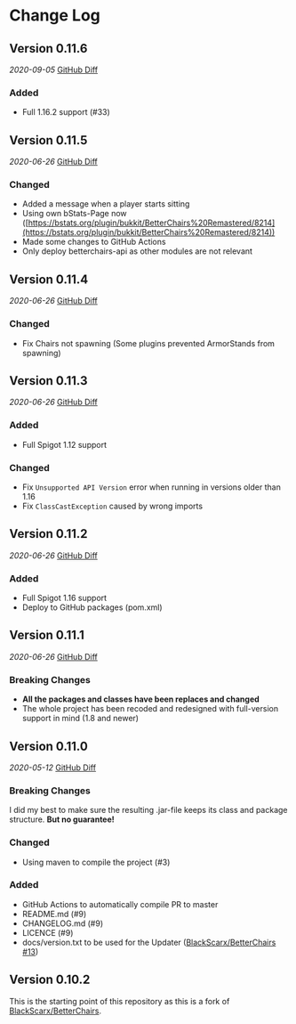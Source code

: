 # Change Log

<!-- Template
## 'Version major.minor.patch' or 'Unreleased'
_yyyy-mm-dd_ [GitHub Diff](https://github.com/Sprax2013/BetterChairs/compare/prev-tag-name...curr-tag-name)

### Breaking Changes
### Changed
### Added
* Line 1
* Line 2
-->

## Version 0.11.6
_2020-09-05_ [GitHub Diff](https://github.com/Sprax2013/BetterChairs/compare/v0.11.5...v0.11.6)

### Added
* Full 1.16.2 support (#33)

## Version 0.11.5
_2020-06-26_ [GitHub Diff](https://github.com/Sprax2013/BetterChairs/compare/v0.11.4...v0.11.5)

### Changed
* Added a message when a player starts sitting
* Using own bStats-Page now
  ([https://bstats.org/plugin/bukkit/BetterChairs%20Remastered/8214](https://bstats.org/plugin/bukkit/BetterChairs%20Remastered/8214))
* Made some changes to GitHub Actions
* Only deploy betterchairs-api as other modules are not relevant

## Version 0.11.4
_2020-06-26_ [GitHub Diff](https://github.com/Sprax2013/BetterChairs/compare/v0.11.3...v0.11.4)

### Changed
* Fix Chairs not spawning (Some plugins prevented ArmorStands from spawning)


## Version 0.11.3
_2020-06-26_ [GitHub Diff](https://github.com/Sprax2013/BetterChairs/compare/v0.11.2...v0.11.3)

### Added
* Full Spigot 1.12 support

### Changed
* Fix `Unsupported API Version` error when running in versions older than 1.16
* Fix `ClassCastException` caused by wrong imports


## Version 0.11.2
_2020-06-26_ [GitHub Diff](https://github.com/Sprax2013/BetterChairs/compare/v0.11.1...v0.11.2)

### Added
* Full Spigot 1.16 support
* Deploy to GitHub packages (pom.xml)

## Version 0.11.1
_2020-06-26_ [GitHub Diff](https://github.com/Sprax2013/BetterChairs/compare/v0.11.0...v0.11.1)

### Breaking Changes
* **All the packages and classes have been replaces and changed**
* The whole project has been recoded and redesigned with full-version support in mind (1.8 and newer)


## Version 0.11.0
_2020-05-12_ [GitHub Diff](https://github.com/Sprax2013/BetterChairs/compare/v0.10.2...v0.11.0)

### Breaking Changes
I did my best to make sure the resulting .jar-file keeps its class and package structure.
**But no guarantee!**

### Changed
* Using maven to compile the project (#3)

### Added
* GitHub Actions to automatically compile PR to master
* README.md (#9)
* CHANGELOG.md (#9)
* LICENCE (#9)
* docs/version.txt to be used for the Updater ([BlackScarx/BetterChairs #13](https://github.com/BlackScarx/BetterChairs/pull/13))

## Version 0.10.2
This is the starting point of this repository as this is a fork of [BlackScarx/BetterChairs](https://github.com/BlackScarx/BetterChairs).